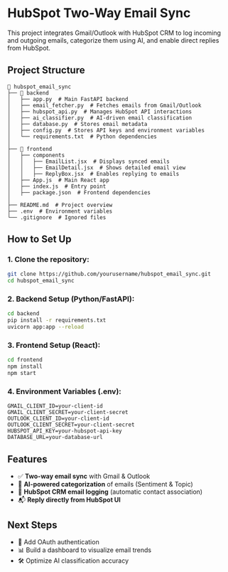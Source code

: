 # HubSpot Two-Way Email Sync

This project integrates Gmail/Outlook with HubSpot CRM to log incoming and outgoing emails, categorize them using AI, and enable direct replies from HubSpot.

## Project Structure
```
📂 hubspot_email_sync
├── 📂 backend
│   ├── app.py  # Main FastAPI backend
│   ├── email_fetcher.py  # Fetches emails from Gmail/Outlook
│   ├── hubspot_api.py  # Manages HubSpot API interactions
│   ├── ai_classifier.py  # AI-driven email classification
│   ├── database.py  # Stores email metadata
│   ├── config.py  # Stores API keys and environment variables
│   └── requirements.txt  # Python dependencies
│
├── 📂 frontend
│   ├── components
│   │   ├── EmailList.jsx  # Displays synced emails
│   │   ├── EmailDetail.jsx  # Shows detailed email view
│   │   ├── ReplyBox.jsx  # Enables replying to emails
│   ├── App.js  # Main React app
│   ├── index.js  # Entry point
│   ├── package.json  # Frontend dependencies
│
├── README.md  # Project overview
├── .env  # Environment variables
└── .gitignore  # Ignored files
```

## How to Set Up

### 1. Clone the repository:
```sh
git clone https://github.com/yourusername/hubspot_email_sync.git
cd hubspot_email_sync
```

### 2. Backend Setup (Python/FastAPI):
```sh
cd backend
pip install -r requirements.txt
uvicorn app:app --reload
```

### 3. Frontend Setup (React):
```sh
cd frontend
npm install
npm start
```

### 4. Environment Variables (.env):
```
GMAIL_CLIENT_ID=your-client-id
GMAIL_CLIENT_SECRET=your-client-secret
OUTLOOK_CLIENT_ID=your-client-id
OUTLOOK_CLIENT_SECRET=your-client-secret
HUBSPOT_API_KEY=your-hubspot-api-key
DATABASE_URL=your-database-url
```

## Features
- ✅ **Two-way email sync** with Gmail & Outlook
- 🤖 **AI-powered categorization** of emails (Sentiment & Topic)
- 📩 **HubSpot CRM email logging** (automatic contact association)
- 📬 **Reply directly from HubSpot UI**

## Next Steps
- 🔧 Add OAuth authentication
- 📊 Build a dashboard to visualize email trends
- 🛠 Optimize AI classification accuracy
